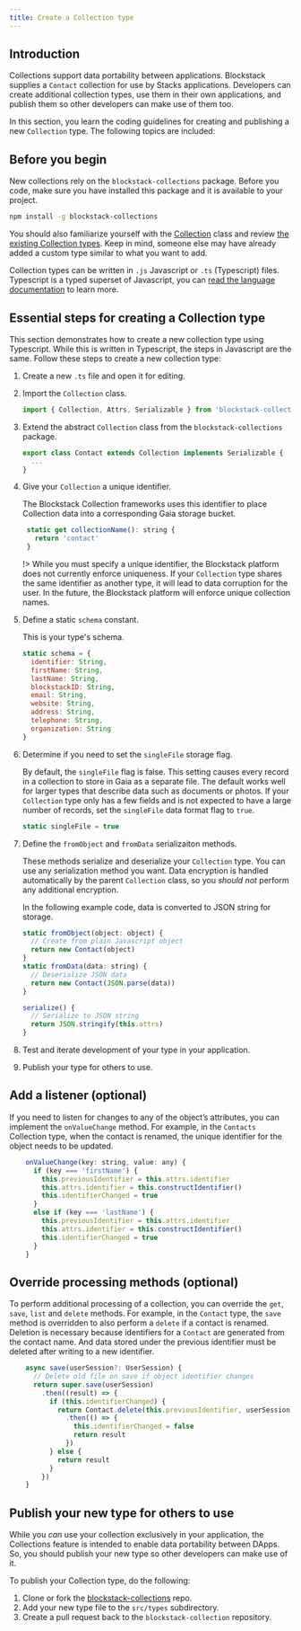 ```yaml
---
title: Create a Collection type
---
```


## Introduction

Collections support data portability between applications. Blockstack supplies a `Contact` collection for use by Stacks applications. Developers can create additional collection types, use them in their own applications, and publish them so other developers can make use of them too.

In this section, you learn the coding guidelines for creating and publishing a new `Collection` type. The following topics are included:

## Before you begin

New collections rely on the `blockstack-collections` package. Before you code, make sure you have installed this package and it is available to your project.

```bash
npm install -g blockstack-collections
```

You should also familiarize yourself with the [Collection](https://github.com/blockstack/blockstack-collections/blob/master/src/types/collection.ts) class and review [the existing Collection types](https://github.com/blockstack/blockstack-collections/tree/master/src/types). Keep in mind, someone else may have already added a custom type similar to what you want to add.

Collection types can be written in `.js` Javascript or `.ts` (Typescript) files. Typescript is a typed superset of Javascript, you can [read the language documentation](https://www.typescriptlang.org/) to learn more.

## Essential steps for creating a Collection type

This section demonstrates how to create a new collection type using Typescript. While this is written in Typescript, the steps in Javascript are the same. Follow these steps to create a new collection type:

1. Create a new `.ts` file and open it for editing.
2. Import the `Collection` class.

   ```js
   import { Collection, Attrs, Serializable } from 'blockstack-collections';
   ```

3. Extend the abstract `Collection` class from the `blockstack-collections` package.

   ```js
   export class Contact extends Collection implements Serializable {
     ...
   }
   ```

4. Give your `Collection` a unique identifier.

   The Blockstack Collection frameworks uses this identifier to place Collection data into a corresponding Gaia storage bucket.

   ```js
    static get collectionName(): string {
      return 'contact'
    }
   ```

   !> While you must specify a unique identifier, the Blockstack platform does not currently enforce uniqueness. If your `Collection` type shares the same identifier as another type, it will lead to data corruption for the user. In the future, the Blockstack platform will enforce unique collection names.

5. Define a static `schema` constant.

   This is your type's schema.

   ```jsx
   static schema = {
     identifier: String,
     firstName: String,
     lastName: String,
     blockstackID: String,
     email: String,
     website: String,
     address: String,
     telephone: String,
     organization: String
   }
   ```

6. Determine if you need to set the `singleFile` storage flag.

   By default, the `singleFile` flag is false. This setting causes every record in a collection to store in Gaia as a separate file. The default works well for larger types that describe data such as documents or photos. If your `Collection` type only has a few fields and is not expected to have a large number of records, set the `singleFile` data format flag to `true`.

   ```jsx
   static singleFile = true
   ```

7. Define the `fromObject` and `fromData` serializaiton methods.

   These methods serialize and deserialize your `Collection` type. You can use any serialization method you want. Data encryption is handled automatically by the parent `Collection` class, so you _should not_ perform any additional encryption.

   In the following example code, data is converted to JSON string for storage.

   ```jsx
   static fromObject(object: object) {
     // Create from plain Javascript object
     return new Contact(object)
   }
   static fromData(data: string) {
     // Deserialize JSON data
     return new Contact(JSON.parse(data))
   }

   serialize() {
     // Serialize to JSON string
     return JSON.stringify(this.attrs)
   }
   ```

8. Test and iterate development of your type in your application.
9. Publish your type for others to use.

## Add a listener (optional)

If you need to listen for changes to any of the object’s attributes, you can implement the `onValueChange` method. For example, in the `Contacts` Collection type, when the contact is renamed, the unique identifier for the object needs to be updated.

```jsx
    onValueChange(key: string, value: any) {
      if (key === 'firstName') {
        this.previousIdentifier = this.attrs.identifier
        this.attrs.identifier = this.constructIdentifier()
        this.identifierChanged = true
      }
      else if (key === 'lastName') {
        this.previousIdentifier = this.attrs.identifier
        this.attrs.identifier = this.constructIdentifier()
        this.identifierChanged = true
      }
    }
```

## Override processing methods (optional)

To perform additional processing of a collection, you can override the `get`, `save`, `list` and `delete` methods. For example, in the `Contact` type, the `save` method is overridden to also perform a `delete` if a contact is renamed. Deletion is necessary because identifiers for a `Contact` are generated from the contact name. And data stored under the previous identifier must be deleted after writing to a new identifier.

```jsx
    async save(userSession?: UserSession) {
      // Delete old file on save if object identifier changes
      return super.save(userSession)
        .then((result) => {
          if (this.identifierChanged) {
            return Contact.delete(this.previousIdentifier, userSession)
              .then(() => {
                this.identifierChanged = false
                return result
              })
          } else {
            return result
          }
        })
    }
```

## Publish your new type for others to use

While you _can_ use your collection exclusively in your application, the Collections feature is intended to enable data portability between DApps. So, you should publish your new type so other developers can make use of it.

To publish your Collection type, do the following:

1. Clone or fork the [blockstack-collections](https://github.com/blockstack/blockstack-collections) repo.
2. Add your new type file to the `src/types` subdirectory.
3. Create a pull request back to the `blockstack-collection` repository.
